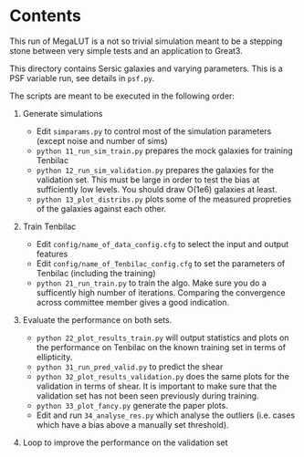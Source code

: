 Contents
========

This run of MegaLUT is a not so trivial simulation meant to be a stepping stone between very simple tests and an application to Great3.

This directory contains Sersic galaxies and varying parameters. This is a PSF variable run, see details in `psf.py`.

The scripts are meant to be executed in the following order:

1. Generate simulations

    - Edit `simparams.py` to control most of the simulation parameters (except noise and number of sims)
    - `python 11_run_sim_train.py` prepares the mock galaxies for training Tenbilac
    - `python 12_run_sim_validation.py` prepares the galaxies for the validation set. This must be large in order to test the bias at sufficiently low levels. You should draw O(1e6) galaxies at least.
    - `python 13_plot_distribs.py` plots some of the measured propreties of the galaxies against each other.

2. Train Tenbilac

    - Edit `config/name_of_data_config.cfg` to select the input and output features
    - Edit `config/name_of_Tenbilac_config.cfg` to set the parameters of Tenbilac (including the training)
    - `python 21_run_train.py` to train the algo. Make sure you do a sufficently high number of iterations. Comparing the convergence across committee member gives a good indication.

3. Evaluate the performance on both sets.

    - `python 22_plot_results_train.py` will output statistics and plots on the performance on Tenbilac on the known training set in terms of ellipticity.
	- `python 31_run_pred_valid.py` to predict the shear
    - `python 32_plot_results_validation.py` does the same plots for the validation in terms of shear. It is important to make sure that the validation set has not been seen previously during training.
    - `python 33_plot_fancy.py` generate the paper plots. 
    - Edit and run `34_analyse_res.py` which analyse the outliers (i.e. cases which have a bias above a manually set threshold).

4. Loop to improve the performance on the validation set


